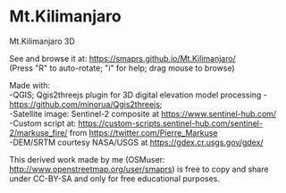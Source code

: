 # Mt.Kilimanjaro  
Mt.Kilimanjaro 3D  
 
See and browse it at: https://smaprs.github.io/Mt.Kilimanjaro/  
(Press "R" to auto-rotate; "i" for help; drag mouse to browse)  
  
Made with:  
-QGIS; Qgis2threejs plugin for 3D digital elevation model processing - https://github.com/minorua/Qgis2threejs;  
-Satellite image: Sentinel-2 composite at https://www.sentinel-hub.com/  
-Custom script at: https://custom-scripts.sentinel-hub.com/sentinel-2/markuse_fire/ from https://twitter.com/Pierre_Markuse  
-DEM/SRTM courtesy NASA/USGS at https://gdex.cr.usgs.gov/gdex/  

This derived work made by me (OSMuser: http://www.openstreetmap.org/user/smaprs) is free to copy and share under CC-BY-SA and only for free educational purposes.
